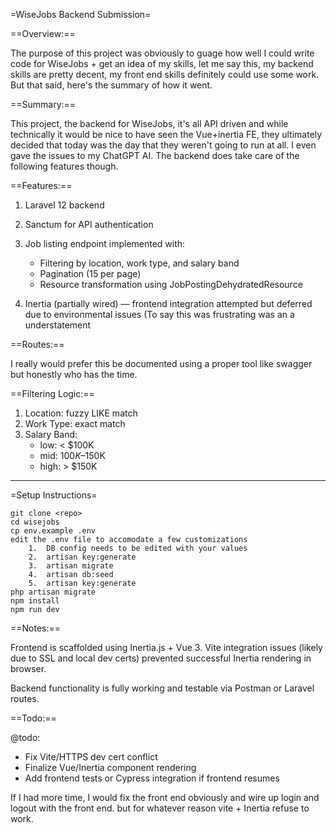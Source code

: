 =WiseJobs Backend Submission=

==Overview:==

The purpose of this project was obviously to guage how well I could write code for WiseJobs + get an idea of my skills, let me say this, my backend skills are pretty decent, my front end skills definitely could use some work. But that said, here's the summary of how it went.

==Summary:==

This project, the backend for WiseJobs, it's all API driven and while technically it would be nice to have seen the Vue+inertia FE, they ultimately decided that today was the day that they weren't going to run at all. I even gave the issues to my ChatGPT AI. The backend does take care of the following features though.

==Features:==

1. Laravel 12 backend
2. Sanctum for API authentication
3. Job listing endpoint implemented with:
   - Filtering by location, work type, and salary band
   - Pagination (15 per page)
   - Resource transformation using JobPostingDehydratedResource

4. Inertia (partially wired) — frontend integration attempted but deferred due to environmental issues (To say this was frustrating was an a understatement

==Routes:==

I really would prefer this be documented using a proper tool like swagger but honestly who has the time.

==Filtering Logic:==

1. Location: fuzzy LIKE match
2. Work Type: exact match
3. Salary Band:
   - low: < $100K
   - mid: $100K–$150K
   - high: > $150K

-----------

=Setup Instructions=

```
git clone <repo>
cd wisejobs
cp env.example .env
edit the .env file to accomodate a few customizations
    1.  DB config needs to be edited with your values
    2.  artisan key:generate
    3.  artisan migrate
    4.  artisan db:seed
    5.  artisan key:generate
php artisan migrate
npm install
npm run dev
```
==Notes:==

Frontend is scaffolded using Inertia.js + Vue 3.
Vite integration issues (likely due to SSL and local dev certs) prevented successful Inertia rendering in browser.

Backend functionality is fully working and testable via Postman or Laravel routes.

==Todo:==

@todo:

- Fix Vite/HTTPS dev cert conflict
- Finalize Vue/Inertia component rendering
- Add frontend tests or Cypress integration if frontend resumes

If I had more time, I would fix the front end obviously and wire up login and logout with the front end. but for whatever reason vite + Inertia refuse to work.


